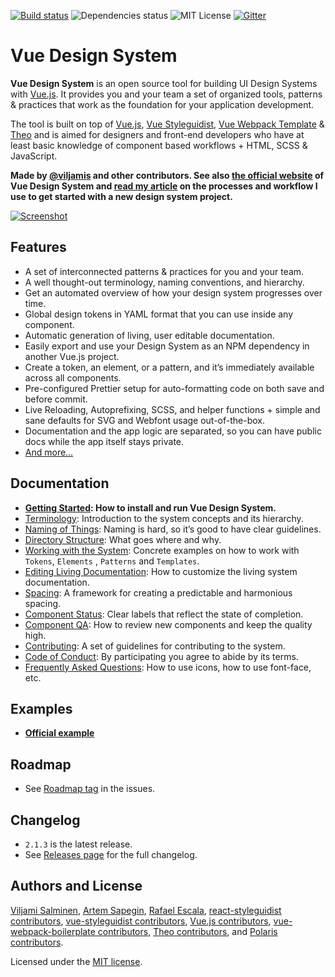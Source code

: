 
[![Build status](https://travis-ci.org/viljamis/vue-design-system.svg?branch=master)](https://travis-ci.org/viljamis/vue-design-system/) ![Dependencies status](https://david-dm.org/viljamis/vue-design-system.svg) ![MIT License](https://img.shields.io/badge/license-MIT-blue.svg) [![Gitter](https://badges.gitter.im/gitterHQ/gitter.svg)](https://gitter.im/vueds/Lobby)

# Vue Design System

**Vue Design System** is an open source tool for building UI Design Systems with [Vue.js](https://vuejs.org). It provides you and your team a set of organized tools, patterns & practices that work as the foundation for your application development.

The tool is built on top of [Vue.js](https://vuejs.org), [Vue Styleguidist](https://github.com/vue-styleguidist/vue-styleguidist), [Vue Webpack Template](http://vuejs-templates.github.io/webpack/) & [Theo](https://github.com/salesforce-ux/theo) and is aimed for designers and front-end developers who have at least basic knowledge of component based workflows + HTML, SCSS & JavaScript.

**Made by [@viljamis](https://twitter.com/viljamis) and other contributors. See also [the official website](https://vueds.com) of Vue Design System and [read my article](https://viljamis.com/2018/vue-design-system/) on the processes and workflow I use to get started with a new design system project.**

[![Screenshot](./docs/preview.gif)](https://vueds.com/)

## Features

* A set of interconnected patterns & practices for you and your team.
* A well thought-out terminology, naming conventions, and hierarchy.
* Get an automated overview of how your design system progresses over time.
* Global design tokens in YAML format that you can use inside any component.
* Automatic generation of living, user editable documentation.
* Easily export and use your Design System as an NPM dependency in another Vue.js project.
* Create a token, an element, or a pattern, and it’s immediately available across all components.
* Pre-configured Prettier setup for auto-formatting code on both save and before commit.
* Live Reloading, Autoprefixing, SCSS, and helper functions + simple and sane defaults for SVG and Webfont usage out-of-the-box.
* Documentation and the app logic are separated, so you can have public docs while the app itself stays private.
* [And more…](https://vueds.com/)

## Documentation

* **[Getting Started](https://github.com/viljamis/vue-design-system/wiki/getting-started): How to install and run Vue Design System.**
* [Terminology](https://github.com/viljamis/vue-design-system/wiki/terminology): Introduction to the system concepts and its hierarchy.
* [Naming of Things](https://github.com/viljamis/vue-design-system/wiki/naming-of-Things): Naming is hard, so it’s good to have clear guidelines.
* [Directory Structure](https://github.com/viljamis/vue-design-system/wiki/directory-structure): What goes where and why.
* [Working with the System](https://github.com/viljamis/vue-design-system/wiki/working-with-the-system): Concrete examples on how to work with `Tokens`, `Elements` , `Patterns` and `Templates`.
* [Editing Living Documentation](https://github.com/viljamis/vue-design-system/wiki/editing-living-documentation): How to customize the living system documentation.
* [Spacing](https://github.com/viljamis/vue-design-system/wiki/spacing): A framework for creating a predictable and harmonious spacing.
* [Component Status](https://github.com/viljamis/vue-design-system/wiki/Component-Status): Clear labels that reflect the state of completion.
* [Component QA](https://github.com/viljamis/vue-design-system/wiki/Component-QA): How to review new components and keep the quality high.
* [Contributing](https://github.com/viljamis/vue-design-system/blob/master/CONTRIBUTING.md): A set of guidelines for contributing to the system.
* [Code of Conduct](https://github.com/viljamis/vue-design-system/blob/master/CODE_OF_CONDUCT.md): By participating you agree to abide by its terms.
* [Frequently Asked Questions](<https://github.com/viljamis/vue-design-system/wiki/frequently-asked-questions-(FAQ)>): How to use icons, how to use font-face, etc.

## Examples

* **[Official example](https://vueds.com/example)**

## Roadmap

* See [Roadmap tag](https://github.com/viljamis/vue-design-system/issues?q=is%3Aissue+is%3Aopen+label%3Aroadmap) in the issues.

## Changelog

* `2.1.3` is the latest release.
* See [Releases page](https://github.com/viljamis/vue-design-system/releases) for the full changelog.

## Authors and License

[Viljami Salminen](https://viljamis.com), [Artem Sapegin](http://sapegin.me), [Rafael Escala](https://github.com/rafaesc), [react-styleguidist contributors](https://github.com/styleguidist/react-styleguidist/graphs/contributors), [vue-styleguidist contributors](https://github.com/vue-styleguidist/vue-styleguidist/graphs/contributors), [Vue.js contributors](https://github.com/vuejs/vue/graphs/contributors), [vue-webpack-boilerplate contributors](https://github.com/vuejs-templates/webpack/graphs/contributors), [Theo contributors](https://github.com/salesforce-ux/theo/graphs/contributors), and [Polaris contributors](https://github.com/Shopify/polaris).

Licensed under the [MIT license](https://github.com/viljamis/vue-design-system/blob/master/LICENSE).
